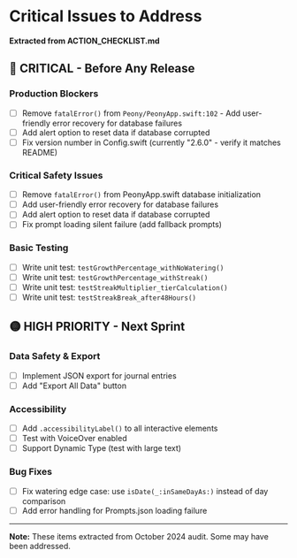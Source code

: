 # Critical Issues to Address
**Extracted from ACTION_CHECKLIST.md**

## 🔴 CRITICAL - Before Any Release

### Production Blockers
- [ ] Remove `fatalError()` from `Peony/PeonyApp.swift:102` - Add user-friendly error recovery for database failures
- [ ] Add alert option to reset data if database corrupted
- [ ] Fix version number in Config.swift (currently "2.6.0" - verify it matches README)

### Critical Safety Issues
- [ ] Remove `fatalError()` from PeonyApp.swift database initialization
- [ ] Add user-friendly error recovery for database failures
- [ ] Add alert option to reset data if database corrupted
- [ ] Fix prompt loading silent failure (add fallback prompts)

### Basic Testing
- [ ] Write unit test: `testGrowthPercentage_withNoWatering()`
- [ ] Write unit test: `testGrowthPercentage_withStreak()`
- [ ] Write unit test: `testStreakMultiplier_tierCalculation()`
- [ ] Write unit test: `testStreakBreak_after48Hours()`

## 🟡 HIGH PRIORITY - Next Sprint

### Data Safety & Export
- [ ] Implement JSON export for journal entries
- [ ] Add "Export All Data" button

### Accessibility
- [ ] Add `.accessibilityLabel()` to all interactive elements
- [ ] Test with VoiceOver enabled
- [ ] Support Dynamic Type (test with large text)

### Bug Fixes
- [ ] Fix watering edge case: use `isDate(_:inSameDayAs:)` instead of day comparison
- [ ] Add error handling for Prompts.json loading failure

---
**Note:** These items extracted from October 2024 audit. Some may have been addressed.

